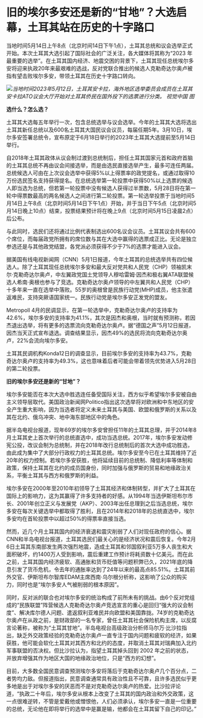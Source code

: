 # 旧的埃尔多安还是新的“甘地”？大选启幕，土耳其站在历史的十字路口

当地时间5月14日上午8点（北京时间14日下午1点），土耳其总统和议会选举正式开始。本次土耳其大选引起了国际社会的广泛关注，各大媒体将其称为“2023
年最重要的选举”。在土耳其国内经济、地震交困的背景下，土耳其现任总统埃尔多安将迎来执政20年来最艰难的选战，反对党联合推出的候选人克勒奇达尔奥卢被指有望击败埃尔多安，带领土耳其在历史十字路口转向。

![](https://inews.gtimg.com/om_bt/Oz98klTaWmh1FPEir1KPhPA6FiKi2Cy5TWoBQaBeBZpeEAA/1000)_当地时间2023年5月12日，土耳其安卡拉，海外地区选举委员会成员在土耳其安卡拉ATO议会大厅开始对土耳其侨民在国外投下的选票进行分类。
视觉中国 图_

**选什么？怎么选？**

土耳其大选每五年举行一次，包含总统选举与议会选举。今年的土耳其大选将选出土耳其新任总统以及600名土耳其大国民议会议员，每届任期5年。3月10日，埃尔多安签署总统令，宣布原定于6月18日举行的2023年土耳其大选提前至5月14日举行。

自2018年土耳其政体从议会制过渡到总统制后，担任土耳其国家元首和政府首脑的土耳其总统不再由议会间接选举，而是由选民直接选举产生，最多可连任两届。总统候选人可由在上次议会选举中获得5%以上得票率的政党提名，或通过取得10万份选民签名支持获得提名。在总统选举第一轮投票中获得50%以上选票的候选人即当选为总统，但若第一轮投票中没有候选人获得过半票数，5月28日将在第一轮中得票数最高的两名候选人之间进行第二轮投票。第一轮选举投票于当地时间5月14日上午8点（北京时间5月14日下午1点）开始，并于当日下午5点（北京时间5月14日晚上10点）结束，投票结果预计将在晚上9点（北京时间5月15日凌晨2点）后公布。

与此同时，选民们还将通过比例代表制选出600名议会议员。土耳其议会共有600个席位，而每届政党所拥有的席位数与其在大选中赢得的选票成正比。无论是独立参选还是与其他政党结盟，各党派必须获得不少于7%的选票才能进入议会。

据美国有线电视新闻网（CNN）5月1日报道，今年土耳其的总统选举共有四位候选人。除了土耳其现任总统埃尔多安和最大反对党共和人民党（CHP）领袖凯末尔·克勒奇达尔奥卢，中左翼政党国土党领导人穆哈雷姆·因杰和极右翼ATA联盟候选人希南·奥根也参与了竞选。克勒奇达尔奥卢领导的中左翼共和人民党（CHP）十多年来一直在选举中落败。55岁的奥根曾是民族行动党(MHP)成员，他主张遣返难民，支持突厥语国家统一。民族行动党是埃尔多安正发党的盟友。

Metropoll
4月的民调显示，在第一轮选举中，克勒奇达尔奥卢的支持率为42.6%，埃尔多安的支持率为41.1%，其次是因杰和奥根，当时就有预测称，若因杰退出选举，将有更多的选票流向克勒奇达尔奥卢。据“德国之声”5月12日报道，因杰当天正式宣布退选。调查结果显示，因杰49%的选民将流向克勒奇达尔奥卢，22%会流向埃尔多安。

土耳其民调机构Konda12日的调查显示，目前埃尔多安的支持率为43.7%，克勒奇达尔奥卢的支持率为49.3%，这也意味着后者可能会带着领先优势进入5月28日的第二轮投票。

**旧的埃尔多安还是新的“甘地”？**

埃尔多安能否在本次大选中胜选连任备受国际关注，西方似乎希望埃尔多安被自由主义领导层取代。美国政治新闻网Politico指出这次选举将对欧洲和中东地区的安全产生重大影响，因为当选者将定义未来土耳其与美国、欧盟和俄罗斯的关系以及其在北约、俄乌冲突、地中海东部地区中的角色。

据半岛电视台报道，现年69岁的埃尔多安曾担任11年的土耳其总理，并于2014年8月土耳其史上首次举行的总统直选中，成功当选总统。2017年，埃尔多安发动修宪公投，改议会制为总统制，并在2018年改行总统制后的首次大选中成功胜选，由此成为集中了大部分行政权力的土耳其总统。埃尔多安至今已在土耳其维持了近20年的权力控制。若埃尔多安获胜，他将延续目前的总统制、降低利率等体制和政策，保持土耳其在北约的成员国身份，同时加强与俄罗斯的贸易和地缘政治关系，平衡土耳其与西方和俄罗斯的利益。

埃尔多安在2000年至2010年初领导了土耳其经济和体制转型，并扩大了土耳其在国际上的影响力，这为其赢得了许多支持者的好感。从1994年当选伊斯坦布尔市长、2001年创立正义与发展党（AKP）、2003年出任总理到之后当选总统，埃尔多安在每次关键选举中都取得了胜利，且在2014年和2018年的总统直选中，埃尔多安均在首轮投票中以超过50%的得票率直接当选。

然而，近几个月土耳其国内的经济衰退和震灾削弱了人们对现任政府的信心。据CNN和半岛电视台报道，土耳其选民们最关心的是经济状况和震后恢复。今年2月6日土耳其东南部发生两次强烈地震，造成土耳其和邻国叙利亚5万多人丧生和大面积破坏，约1400万人受到影响，震后重建工作预计将耗资数十亿美元。而在此之前，土耳其国内经济疲软、高通胀和货币贬值等问题积弊已久，2021年底的降息引发了货币危机，令去年的通胀率达到了24年以来的最高点85.51%。土耳其前外交官、伊斯坦布尔智库EDAM主席西南·乌尔根分析称，这影响了公众的购买力，同时也是“埃尔多安人气被削弱的根本原因”。

同时，反对派的联合也对埃尔多安的统治构成了前所未有的挑战。由6个反对党组成的“民族联盟”阵营候选人克勒奇达尔奥卢竞选宣言的重心是回归“强大的议会制度”、解决库尔德人问题、遣返叙利亚难民并向欧盟和美国靠拢。74岁的克勒奇达尔奥卢在从政之前，是财政部的一名专家，曾任土耳其社会保险机构主席，以反腐言论著称，被称为“土耳其甘地”。半岛电视台高级政治分析师马尔万·比沙拉指出，缺乏外交政策经验的克勒奇达尔奥卢一直专注于国内问题和疲软的经济，如果获胜，他可能会软化土耳其对其西方和北约的态度，并取消土耳其对瑞典加入北约军事联盟的否决权。但比沙拉认为，指望土耳其掉头回到
2002 年之前的状态，并放弃增强其作为地区大国的地缘政治地位，只是“西方的幻想”。

目前，大多数全国民意调查预测埃尔多安将落后于克勒奇达尔奥卢几个百分点，二者势均力敌。但报道指出，民意调查通常具有政治性且不可靠，且许多选民似乎更多地是出于对埃尔多安的厌恶而不是对克勒奇达尔奥卢的热爱。比沙拉评论道，“执政二十年后，埃尔多安从根本上改变了土耳其的国内政治和外交政策，这一点很难逆转，不管是爱戴他或憎恨他，人们必须承认，埃尔多安一直是一位重要的总统，无论他在即将举行的选举中是赢是输，他都会在土耳其留下自己的印记。”

